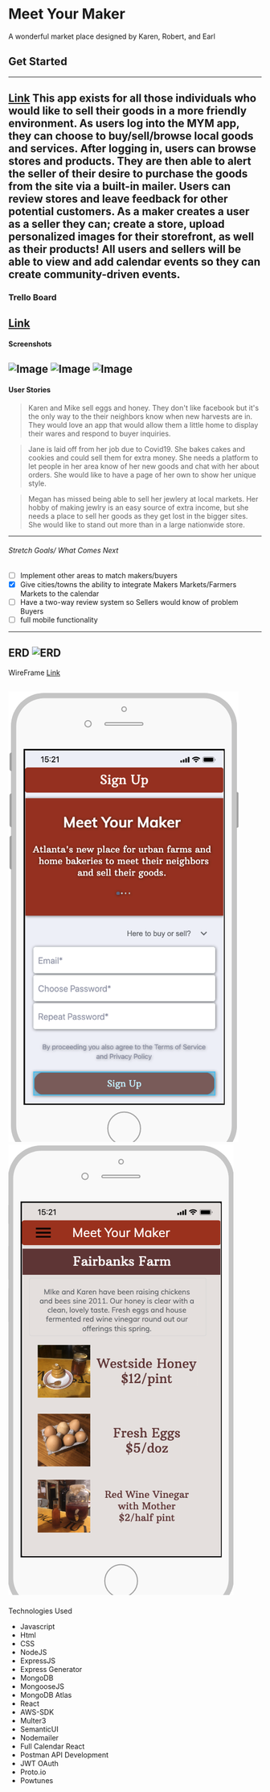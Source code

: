 # Meet Your Maker
A wonderful market place designed by Karen, Robert, and Earl

## Get Started 
---
[Link](InsertLinkHere)
This app exists for all those individuals who would like to sell their goods in a more friendly environment. As users log into the MYM app, they can choose to buy/sell/browse local goods and services. After logging in, users can browse stores and products. They are then able to alert the seller of their desire to purchase the goods from the site via a built-in mailer. Users can review stores and leave feedback for other potential customers. As a maker creates a user as a seller they can; create a store, upload personalized images for their storefront, as well as their products! All users and sellers will be able to view and add calendar events so they can create community-driven events.
---

### Trello Board
[Link](https://trello.com/b/8J1SKHlY/workingtitle)
---

#### Screenshots
![Image](public/images/sShot1.png)
![Image](public/images/sShot2.png)
![Image](public/images/sShot3.png)
---

#### User Stories
 >Karen and Mike sell eggs and honey. They don't like facebook but it's the only way to the their neighbors know when new harvests are in. They would love an app that would allow them a little home to display their wares and respond to buyer inquiries.
 
 >Jane is laid off from her job due to Covid19. She bakes cakes and cookies and could sell them for extra money. She needs a platform to let people in her area know of her new goods and chat with her about orders. She would like to have a page of her own to show her unique style.
 
 >Megan has missed being able to sell her jewlery at local markets. Her hobby of making jewlry is an easy source of extra income, but she needs a place to sell her goods as they get lost in the bigger sites. She would like to stand out more than in a large nationwide store. 
---

###### Stretch Goals/ What Comes Next
- [ ] Implement other areas to match makers/buyers
- [x] Give cities/towns the ability to integrate Makers Markets/Farmers Markets to the calendar
- [ ] Have a two-way review system so Sellers would know of problem Buyers
- [ ] full mobile functionality
---

ERD
![ERD](public/images/Origional_ERD.png)
---

WireFrame
[Link](https://share.proto.io/LMSOX5/)
 
![Image](public/images/WFSS1.png)
![Image](public/images/WFSS2.png)
---

Technologies Used
- Javascript
- Html
- CSS
- NodeJS
- ExpressJS
- Express Generator
- MongoDB
- MongooseJS
- MongoDB Atlas
- React
- AWS-SDK
- Multer3
- SemanticUI
- Nodemailer
- Full Calendar React
- Postman API Development
- JWT OAuth
- Proto.io
- Powtunes